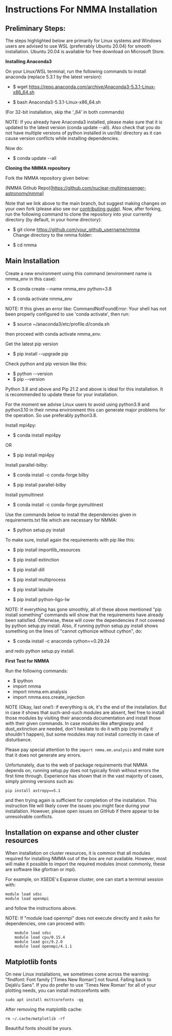 # Instructions For NMMA Installation

## Preliminary Steps:

The steps highlighted below are primarily for Linux systems and Windows users are advised to use WSL (preferrably Ubuntu 20.04) for smooth installation. 
Ubuntu 20.04 is available for free download on Microsoft Store. 

**Installing Anaconda3**

On your Linux/WSL terminal, run the following commands to install anaconda (replace 5.3.1 by the latest version):


* $ wget https://repo.anaconda.com/archive/Anaconda3-5.3.1-Linux-x86_64.sh


* $ bash Anaconda3-5.3.1-Linux-x86_64.sh


(For 32-bit installation, skip the ‘_64’ in both commands)

NOTE: If you already have Anaconda3 installed, please make sure that it is updated to the latest version (conda update --all). Also check that you do not have multiple
versions of python installed in usr/lib/ directory as it can cause version conflicts while installing dependencies. 

Now do: 


* $ conda update --all


**Cloning the NMMA repository**

Fork the NMMA repository given below:


(NMMA Github Repo)[https://github.com/nuclear-multimessenger-astronomy/nmma]


Note that we link above to the main branch, but suggest making changes on your own fork (please also see our [contributing guide](./contributing.html)). Now, after forking, run the following command to clone the repository into your currently directory (by default, in your home directory):


* $ git clone https://github.com/your_github_username/nmma  
Change directory to the nmma folder:


* $ cd nmma


## Main Installation

Create a new environment using this command (environment name is nmma_env in this case):


* $ conda create --name nmma_env python=3.8


* $ conda activate nmma_env


NOTE: If this gives an error like: CommandNotFoundError: Your shell has not been properly configured to use 'conda activate', then run:


* $ source ~/anaconda3/etc/profile.d/conda.sh


then proceed with conda activate nmma_env.


Get the latest pip version


* $ pip install --upgrade pip


Check python and pip version like this:


* $ python --version
* $ pip --version

Python 3.8 and above and Pip 21.2 and above is ideal for this installation. It is recommended to update these for your installation. 

For the moment we advise Linux users to avoid using python3.9 and python3.10 in their nmma environment this can generate major problems for the operation. So use preferably python3.8.

Install mpi4py:


* $ conda install mpi4py

OR 


* $ pip install mpi4py 


Install parallel-bilby:


* $ conda install -c conda-forge bilby



* $ pip install parallel-bilby



Install pymultinest 


* $ conda install -c conda-forge pymultinest


Use the commands below to install the dependencies given in requirements.txt file which are necessary for NMMA: 


* $ python setup.py install

To make sure, install again the requirements with pip like this:

* $ pip install importlib_resources


* $ pip install  extinction


* $ pip install dill


* $ pip install multiprocess


* $ pip install lalsuite


* $ pip install python-ligo-lw


NOTE: If everything has gone smoothly, all of these above mentioned "pip install something" commands will show that the requirements have already been satisfied. Otherwise, these will cover the dependencies
if not covered by python setup.py install. Also, if running python setup.py install shows something on the lines of "cannot cythonize without cython", do:

* $ conda install -c anaconda cython==0.29.24

and redo python setup.py install.



**First Test for NMMA**

Run the following commands:

* $ ipython
* import nmma
* import nmma.em.analysis
* import nmma.eos.create_injection


NOTE (Okay, last one!): if everything is ok, it's the end of the installation. But in case it shows that such-and-such modules are absent, feel free to install those modules by visiting their anaconda documentation and install
those with their given commands. In case modules like afterglowpy and dust_extinction are needed, don't hesitate to do it with pip (normally it shouldn't happen), but some modules may not install correctly in case of disturbance.

Please pay special attention to the `import nmma.em.analysis` and make sure that it does not generate any errors. 

Unfortunately, due to the web of package requirements that NMMA depends on, running setup.py does not typically finish without errors the first time through. Experience has shown that in the vast majority of cases, simply pinning versions such as:

	pip install astropy==5.1

and then trying again is sufficient for completion of the installation. This instruction file will likely cover the issues you might face during your installation. However, please open issues on GitHub if there appear to be unresolvable conflicts. 


## Installation on expanse and other cluster resources

When installation on cluster resources, it is common that all modules required for installing NMMA out of the box are not available. However, most will make it possible to import the required modules (most commonly, these are software like gfortran or mpi).

For example, on XSEDE's Expanse cluster, one can start a terminal session with:

	module load sdsc
	module load openmpi

and follow the instructions above. 

NOTE: If "module load openmpi" does not execute directly and it asks for dependencies, one can proceed with:

        module load sdsc
        module load cpu/0.15.4
        module load gcc/9.2.0
        module load openmpi/4.1.1

## Matplotlib fonts

On new Linux installations, we sometimes come across the warning: "findfont: Font family ['Times New Roman'] not found. Falling back to DejaVu Sans". If you do prefer to use 'Times New Roman' for all of your plotting needs, you can install msttcorefonts with:

	sudo apt install msttcorefonts -qq

After removing the matplotlib cache:

	rm ~/.cache/matplotlib -rf

Beautiful fonts should be yours.
